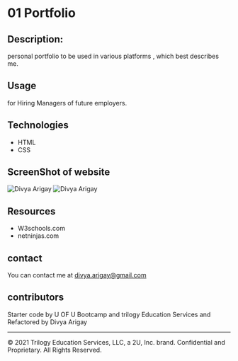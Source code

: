 # 01 Portfolio

## Description:
personal portfolio to be used in various platforms , which best describes me.

## Usage
for Hiring Managers of future employers.

## Technologies
- HTML
- CSS

## ScreenShot of website
![Divya Arigay](C:\Users\divya\Desktop\Divya\homework\Portfolio\portfolio)
![Divya Arigay](C:\Users\divya\Desktop\Divya\homework\Portfolio\portfolio2)

## Resources
- W3schools.com
- netninjas.com

## contact
You can contact me at divya.arigay@gmail.com

## contributors
Starter code by U OF U Bootcamp and trilogy Education Services and Refactored by Divya Arigay

- - -
© 2021 Trilogy Education Services, LLC, a 2U, Inc. brand. Confidential and Proprietary. All Rights Reserved.
